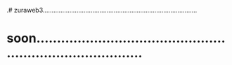 .# zuraweb3.......................................................................................
# soon...............................................................................
